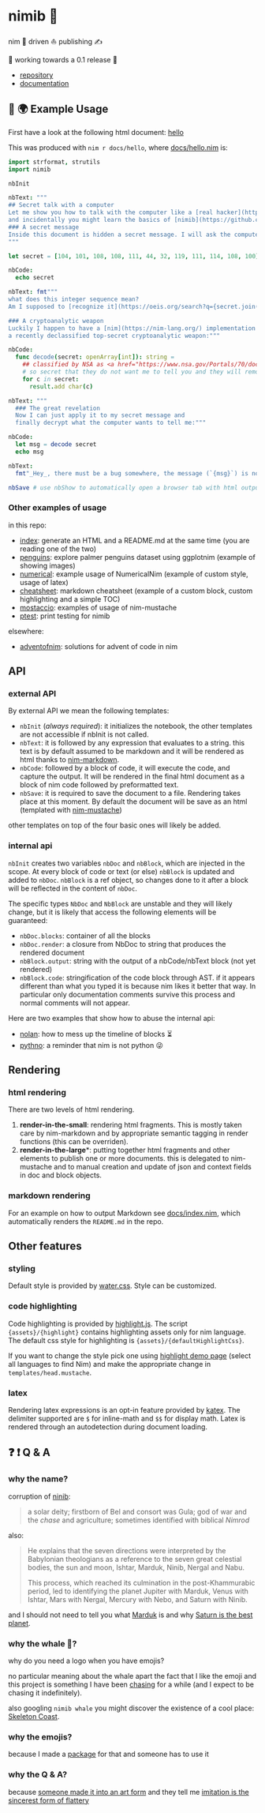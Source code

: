 # nimib 🐳

nim 👑 driven ⛵ publishing ✍

🚧 working towards a 0.1 release 🚧

* [repository](https://github.com/pietroppeter/nimib)
* [documentation](https://pietroppeter.github.io/nimib)

<!--brief overview mentioning
- overview of use cases, features, workflows
- design philosophy (simple API, sane defaults, easy customization, nim all the way)
-->

## 👋 🌍 Example Usage

First have a look at the following html document: [hello](https://pietroppeter.github.io/nimib/hello.html)

This was produced with `nim r docs/hello`, where [docs/hello.nim](https://github.com/pietroppeter/nimib/blob/main/docs/hello.nim) is:


```nim
import strformat, strutils
import nimib

nbInit

nbText: """
## Secret talk with a computer
Let me show you how to talk with the computer like a [real hacker](https://mango.pdf.zone/)
and incidentally you might learn the basics of [nimib](https://github.com/pietroppeter/nimib).
### A secret message
Inside this document is hidden a secret message. I will ask the computer to spit it out:
"""

let secret = [104, 101, 108, 108, 111, 44, 32, 119, 111, 114, 108, 100]

nbCode:
  echo secret

nbText: fmt"""
what does this integer sequence mean?
Am I supposed to [recognize it](https://oeis.org/search?q={secret.join("%2C+")}&language=english&go=Search)?

### A cryptoanalytic weapon
Luckily I happen to have a [nim](https://nim-lang.org/) implementation of
a recently declassified top-secret cryptoanalytic weapon:"""

nbCode:
  func decode(secret: openArray[int]): string =
    ## classified by NSA as <a href="https://www.nsa.gov/Portals/70/documents/news-features/declassified-documents/cryptologic-histories/EC-121.pdf">TOP SECRET</a>
    # so secret that they do not want me to tell you and they will remove this message!
    for c in secret:
      result.add char(c)

nbText: """
  ### The great revelation
  Now I can just apply it to my secret message and
  finally decrypt what the computer wants to tell me:"""

nbCode:
  let msg = decode secret
  echo msg

nbText:
  fmt"_Hey_, there must be a bug somewhere, the message (`{msg}`) is not even addressed to me!"

nbSave # use nbShow to automatically open a browser tab with html output

```


<!--TODO
Note the following:

  * the code that appears in the

### Try it!

*TODO*
-->

### Other examples of usage

in this repo:

* [index]({docs}/index.html): generate an HTML and a README.md at the same time (you are reading one of the two)
* [penguins]({docs}/penguins.html): explore palmer penguins dataset using ggplotnim (example of showing images)
* [numerical]({docs}/numerical.html): example usage of NumericalNim (example of custom style, usage of latex)
* [cheatsheet]({docs}/cheatsheet.html): markdown cheatsheet (example of a custom block, custom highlighting and a simple TOC)
* [mostaccio]({docs}/mostaccio.html): examples of usage of nim-mustache
* [ptest]({docs}/ptest.html): print testing for nimib

elsewhere:

* [adventofnim](https://pietroppeter.github.io/adventofnim/index.html): solutions for advent of code in nim

## API

### external API

By external API we mean the following templates:

* `nbInit` (*always required*): it initializes the notebook,
   the other templates are not accessible if nbInit is not called.
* `nbText`: it is followed by any expression that evaluates to a string.
  this text is by default assumed to be markdown and it will be rendered as html
  thanks to [nim-markdown](https://github.com/soasme/nim-markdown).
* `nbCode`: followed by a block of code, it will execute the code,
  and capture the output. It will be rendered in the final html document
  as a block of nim code followed by preformatted text.
* `nbSave`: it is required to save the document to a file.
  Rendering takes place at this moment.
  By default the document will be save as an html (templated with [nim-mustache](https://github.com/soasme/nim-mustache))

other templates on top of the four basic ones will likely be added.

### internal api

`nbInit` creates two variables `nbDoc` and `nbBlock`, which are injected in the scope.
At every block of code or text (or else) `nbBlock` is updated and added to `nbDoc`.
`nbBlock` is a ref object, so changes done to it after a block will be reflected in
the content of `nbDoc`.

The specific types `NbDoc` and `NbBlock` are unstable and they will likely change,
but it is likely that access the following elements will be guaranteed:

  * `nbDoc.blocks`: container of all the blocks
  * `nbDoc.render`: a closure from NbDoc to string that produces the rendered document
  * `nbBlock.output`: string with the output of a nbCode/nbText block (not yet rendered)
  * `nbBlock.code`: stringification of the code block through AST.
    if it appears different than what you typed it is because nim likes it better that way.
    In particular only documentation comments survive this process and normal comments will
    not appear.

Here are two examples that show how to abuse the internal api:

* [nolan]({docs}/nolan.html): how to mess up the timeline of blocks ⏳
* [pythno]({docs}/pythno.html): a reminder that nim is not python 😜

<!--
### extending the api

*TODO*

-->

## Rendering

### html rendering

There are two levels of html rendering.

1. **render-in-the-small**: rendering html fragments. This is mostly taken care by nim-markdown
   and by appropriate semantic tagging in render functions (this can be overriden).
2. **render-in-the-large***: putting together html fragments and other elements to publish one or more documents.
   this is delegated to nim-mustache and to manual creation and update of json and context fields in doc and block objects.

### markdown rendering

For an example on how to output Markdown see [docs/index.nim]({repo}/blob/main/docs/index.nim),
which automatically renders the `README.md` in the repo.

## Other features

### styling

Default style is provided by [water.css](https://watercss.kognise.dev/).
Style can be customized.

### code highlighting

Code highlighting is provided by [highlight.js](https://highlightjs.org/).
The script `{assets}/{highlight}` contains highlighting assets only for nim language.
The default css style for highlighting is `{assets}/{defaultHighlightCss}`.

If you want to change the style pick one using [highlight demo page](https://highlightjs.org/static/demo/)
(select all languages to find Nim) and make the appropriate change in `templates/head.mustache`.

### latex

Rendering latex expressions is an opt-in feature provided by [katex](https://katex.org/).
The delimiter supported are `$` for inline-math and `$$` for display math.
Latex is rendered through an autodetection during document loading.

<!--
## static assets

*TODO*

## filesystem

*TODO*

default situation for single article that does not access filesystem:

* you do not have to worry about nothing.
  the new html will appear next to your nim file with same name and html extension

if you need to change name or location of html output, or if you need to access
filesystem (in particular if you need it for your web assets), this is what you need to know:

* with nbInit a number of paths are initialized
* we follow compiler/pathutils which is available (exported) from nim paths.
  (along with os stuff also exported)
* nbThisFilename (string): name of this file (with nim extension).
* nbThisDir (RelativeDir): directory where this nim file resides
* nbThisFile (RelativeFile): this should be a template that gives nbThisDir + nbThisFilename
* npProjectDir (AbsoluteDir): the reference directory for the project.
  looks for a nimble file starting from nbThisDir in parent dirs.
  This should be the only Absolute path,
  all other paths should be relative to this path.
* nbProjectFile (RelativeFile): path (and also name since it is
  relative to the nbProjectDir) of the nimble file found as reference for the project.
  (what happens if multiple nimble files are found?)
* nbCurDir (RelativeDir): template that returns current directory.
  it should be set at the beginning as equal to nbProjectDir (with change of directory).
* nbDoc.dir (RelativeDir): this is directory where the specific nbDoc
  (there can be more than on) will be written to. Defaults to nbThisDir.
* nbDoc.filename (string): name of the output document *without extension*
  (default: nbThisFilename removing nim extension). or maybe with extension??
  should I add some magic in order to have a change of filename to check
  if it has extension and add it automatically?
* nbDoc.ext (string): extension (default: html)
* nbDoc.file (RelativeFile): nbDoc.dir + nbDoc.filename + nbDoc.ext
* the above fields of nbDoc become then an API that should be guaranteed for NbDoc object.

other thoughts

- should I add a Filename and Ext distinct string to pathutils?
- since I never remember which slash should I use maybe I could introduce
  a +/- operator that work on this distinct strings
- also I should introduce readfile, writefile for this type of objects.
-->
<!--
## Roadmap

remember to open issue for 1.x detailing clean ups and fixing expected before adding new features.

Examples:
  - escapeTag should be default or not (currently it is not, I think it should)
  - improve nbImage/nbFigure
  - possiblity to show full source (button in footer? show directly for pythno and nolan)
  - nbHtml? integrate an html DSL?
  - doubleDoc and better handling of Md vs Html
  - highlight done in nim
  - add timing data in blocks
  - add logging block by block
  - add error management (at least runtime, possibly also compiletime)
  - add plots for numerical?

focus for 0.2:

- use it and fix stuff around
- expand features for blogging use case
  + frontmatter for md documents
  + easy publication to dev.to
  + publish date, update, categories, author
  + a basic blogging theme
  + investigate how established software does it (jekyll, hugo, ...)
- clean up API and improve implementation (especially for NbBlock and rendering)

later on:

- more features to build static sites (other than blogging, for example library documentation or mdbook)
- client-side dynamic site: interactivity of documents, e.g. a dahsboard (possibly taking advantage of nim js backend)
- nimib executable for scaffolding and to support different publishing workflows
- possibility of editing document in the browser (similar to jupyter UI, not necessarily taking advantage of hot code reloading)
- server-side dynamic sites (streamlit style? take advantage of caching instead of hot code reloading)


## Thanks

to:

* soasme for the excellent libraries nim-markdown and nim-mustache, which provide the backbone of nimib rendering and customization
* clonk for help in a critical piece of code early on (see SO question)
* baf03 for tempfile, which elegantly fills a stdlib gap

-->

## ❓ ❗ Q & A

### why the name?

corruption of [ninib](https://www.vocabulary.com/dictionary/Ninib):

> a solar deity; firstborn of Bel and consort was Gula;
> god of war and the _chase_ and agriculture; sometimes identified with biblical *Nimrod*

also:

> He explains that the seven directions were interpreted by the Babylonian theologians
> as a reference to the seven great celestial bodies, the sun and moon, Ishtar, Marduk, Ninib, Nergal and Nabu.
>
> This process, which reached its culmination in the post-Khammurabic period, led to identifying
> the planet Jupiter with Marduk, Venus with Ishtar, Mars with Nergal, Mercury with Nebo, and Saturn with Ninib.

and I should not need to tell you what [Marduk](https://jupyter.org/) is
and why [Saturn is the best planet](https://www.theatlantic.com/science/archive/2016/01/a-major-correction/422514/).

### why the whale 🐳?

why do you need a logo when you have emojis?

no particular meaning about the whale apart the fact that I like the emoji and this project is something I have been [chasing](https://en.wikipedia.org/wiki/Captain_Ahab) for a while
(and I expect to be chasing it indefinitely).

also googling `nimib whale` you might discover the existence of a cool place: [Skeleton Coast](https://en.wikipedia.org/wiki/Skeleton_Coast).

### why the emojis?

because I made a [package](https://github.com/pietroppeter/nimoji) for that and someone has to use it

### why the Q & A?

because [someone made it into an art form](https://github.com/oakes/vim_cubed#q--a)
and they tell me [imitation is the sincerest form of flattery](https://www.goodreads.com/quotes/558084-imitation-is-the-sincerest-form-of-flattery-that-mediocrity-can)


